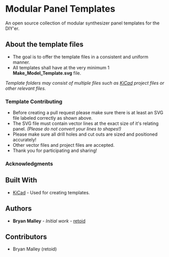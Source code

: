 # Modular Panel Templates

An open source collection of modular synthesizer panel templates for the DIY'er.

## About the template files

* The goal is to offer the template files in a consistent and uniform manner.
* All templates shall have at the very minimum 1 **Make_Model_Template.svg** file.

*Template folders may consist of multiple files such as [KiCad](http://kicad-pcb.org/) project files or other relevant files.*

### Template Contributing

* Before creating a pull request please make sure there is at least an SVG file labeled correctly as shown above.
* The SVG file must contain vector lines at the exact size of it's relating panel. *(Please do not convert your lines to shapes!)*
* Please make sure all drill holes and cut outs are sized and positioned accurately!
* Other vector files and project files are accepted.
* Thank you for participating and sharing!

### Acknowledgments

## Built With

* [KiCad](http://kicad-pcb.org/) - Used for creating templates.

## Authors

* **Bryan Malley** - *Initial work* - [retoid](https://github.com/retoid)

## Contributors

* Bryan Malley (retoid)
